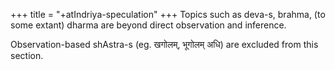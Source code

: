 +++
title = "+atIndriya-speculation"
+++
Topics such as deva-s, brahma, (to some extant) dharma are beyond direct observation and inference.

Observation-based shAstra-s (eg. खगोलम्, भूगोलम् अधि) are excluded from this section.
